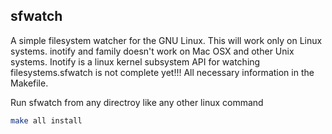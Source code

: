 ## sfwatch
A simple filesystem watcher for the GNU Linux. This will work only on Linux systems. inotify and family doesn't work on
Mac OSX and other Unix systems. Inotify is a linux kernel subsystem API for watching filesystems.sfwatch is not complete yet!!! All necessary information in the Makefile.



Run sfwatch from any directroy like any other linux command
```bash
make all install

```
